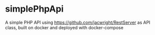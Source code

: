 # simplePhpApi

A simple PHP API using https://github.com/jacwright/RestServer as API class, built on docker and deployed with docker-compose
